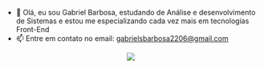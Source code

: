 - 👋 Olá, eu sou Gabriel Barbosa, estudando de Análise e desenvolvimento de Sistemas e estou me especializando cada vez mais em tecnologias Front-End
- 📫 Entre em contato no email: gabrielsbarbosa2206@gmail.com 
<p align="center">
  <a href="https://github.com/DenverCoder1/readme-typing-svg"><img src="https://readme-typing-svg.herokuapp.com?font=Time+New+Roman&color=cyan&size=25&center=true&vCenter=true&width=600&height=100&lines=Desenvolvedor+Front-End;++;Estudante+de+Cursando+Desenvolvimento+de+Sistemas,;"></a>
</p>
